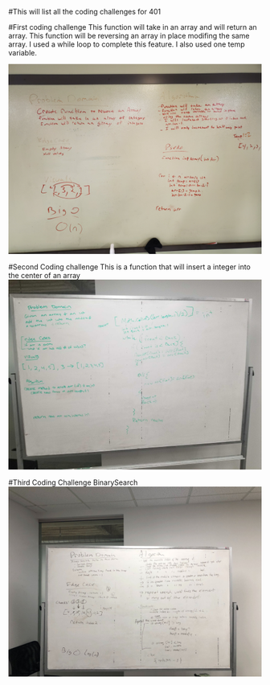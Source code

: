 #This will list all the coding challenges for 401

#First coding challenge
This function will take in an array and will return an array.
This function will be reversing an array in place modifing the same array.
I used a while loop to complete this feature.
I also used one temp variable.

![](images/whiteboard01.jpg)

#Second Coding challenge
This is a function that will insert a integer into the center of an array
![](images/whiteboard02.jpg)



#Third Coding Challenge
BinarySearch
![](images/whiteboard3.jpg)


